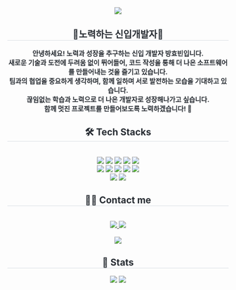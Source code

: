 <div align= "center">
    <img src="https://capsule-render.vercel.app/api?type=waving&color=0:f273e1,100:ea06e2&height=180&text=&animation=&fontColor=ffffff&fontSize=50" />
    </div>
    <div align= "center"> 
    <h2 style="border-bottom: 1px solid #d8dee4; color: #282d33;"> 🚀노력하는 신입개발자🚀 </h2>  
    <div style="font-weight: 700; font-size: 15px; text-align: center; color: #282d33;"> 안녕하세요! 노력과 성장을 추구하는 신입 개발자 방효빈입니다. <br/> 새로운 기술과 도전에 두려움 없이 뛰어들어, 코드 작성을 통해 더 나은 소프트웨어를 만들어내는 것을 즐기고 있습니다. <br/> 팀과의 협업을 중요하게 생각하며, 함께 일하며 서로 발전하는 모습을 기대하고 있습니다. <br/> 끊임없는 학습과 노력으로 더 나은 개발자로 성장해나가고 싶습니다. <br/> 함께 멋진 프로젝트를 만들어보도록 노력하겠습니다! 🌟</div> 
    </div>
    <div align= "center">
    <h2 style="border-bottom: 1px solid #d8dee4; color: #282d33;"> 🛠️ Tech Stacks </h2> <br> 
    <div style="margin: 0 auto; text-align: center;" align= "center"> <img src="https://img.shields.io/badge/Git-F05032?style=flat&logo=Git&logoColor=white">
          <img src="https://img.shields.io/badge/Github-181717?style=flat&logo=Github&logoColor=white">
          <img src="https://img.shields.io/badge/HTML5-E34F26?style=flat&logo=HTML5&logoColor=white">
          <img src="https://img.shields.io/badge/Java-007396?style=flat&logo=Java&logoColor=white">
          <img src="https://img.shields.io/badge/jQuery-0769AD?style=flat&logo=jQuery&logoColor=white">
          <br/><img src="https://img.shields.io/badge/Javascript-F7DF1E?style=flat&logo=Javascript&logoColor=white">
          <img src="https://img.shields.io/badge/MySQL-4479A1?style=flat&logo=MySQL&logoColor=white">
          <img src="https://img.shields.io/badge/Oracle-F80000?style=flat&logo=Oracle&logoColor=white">
          <img src="https://img.shields.io/badge/Notion-000000?style=flat&logo=Notion&logoColor=white">
          <img src="https://img.shields.io/badge/Spring-6DB33F?style=flat&logo=Spring&logoColor=white">
          <br/><img src="https://img.shields.io/badge/Spring Boot-6DB33F?style=flat&logo=Spring Boot&logoColor=white">
          <img src="https://img.shields.io/badge/CSS3-1572B6?style=flat&logo=CSS3&logoColor=white">
          </div>
    </div>
    <div align= "center">
    <h2 style="border-bottom: 1px solid #d8dee4; color: #282d33;"> 🧑‍💻 Contact me </h2> <br> 
    <div align= "center"> <a href=https://www.notion.so/4ee27587286e429487e365f239a637a6?pvs=4> <img src="https://img.shields.io/badge/Notion-000000?style=flat&logo=Notion&logoColor=white&link=https://www.notion.so/4ee27587286e429487e365f239a637a6?pvs=4"> </a>
         <a href=mailto:bin5229@gmail.com> <img src="https://img.shields.io/badge/Gmail-EA4335?style=flat&logo=Gmail&logoColor=white&link=mailto:bin5229@gmail.com"> </a>
          </div>  <br> 
    <div align= "center"> <a href="https://hits.seeyoufarm.com"> <img src="https://hits.seeyoufarm.com/api/count/incr/badge.svg?url=https%3A%2F%2Fgithub.com%2FHyoBin-github%2F&count_bg=%23000000&title_bg=%23000000&icon=github.svg&icon_color=%23FFFFFF&title=GitHub&edge_flat=false"/></a>
       </div> 
    </div>
    <div align= "center"> 
    <h2 style="border-bottom: 1px solid #d8dee4; color: #282d33;"> 🏅 Stats </h2> <div align= "center"> <img src="https://github-readme-stats.vercel.app/api?username=HyoBin-github&bg_color=180,080808,00000000&title_color=ffffff&text_color=ffffff"
         /> <img src="https://github-readme-stats.vercel.app/api/top-langs/?username=HyoBin-github&layout=compact&bg_color=180,080808,00000000&title_color=ffffff&text_color=ffffff"
           /> </div> 
    </div>
    
